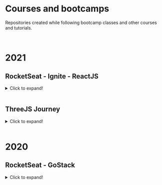 # Courses and bootcamps

Repositories created while following bootcamp classes and other courses and tutorials.

</br>

# 2021
## RocketSeat - Ignite - ReactJS

<details>
  <summary>Click to expand!</summary>
  <br/> 
  <blockquote>  
    <details>
      <summary>
        <strong>Chapter 01 - Fundamentals of ReactJS</strong>
      </summary>  
      </br>
      <blockquote>    
        <details>    
          <summary>
            <a href="https://github.com/amaralc/2021-ignite-reactjs-I-github-explorer">
              🌐 Create github explorer app
            </a>
            [ReactJS, TypeScript]
          </summary>
          </br>  
          <p>
            Description: List github repositories for a given github username.
          </p>
          </br>  
        </details>
        <details>    
          <summary>
            <a href="https://github.com/amaralc/2021-ignite-reactjs-I-desafio-01-conceitos-do-react">
              🌐 Challenge 01 - React concepts 
            </a>
            [ReactJS, TypeScript]
          </summary>
          </br>  
          <p>
            Description: Explore state, props and other concepts.
          </p>
          </br>
        </details>
        <details>    
          <summary>
            <a href="https://github.com/amaralc/2021-ignite-reactjs-I-desafio-02-componentizando-a-aplicacao">
              🌐 Challenge 02 - Create application components
            </a>
            [ReactJS, TypeScript]
          </summary>
          </br>  
          <p>
            Description: Restructure application and organize components.
          </p>
          </br>         
        </details>
      </blockquote>    
      </br>    
      </details>
      <details>
        <summary>
          <strong>Chapter 02 - First Web Application With ReactJS</strong>
        </summary>    
        </br>
        <blockquote>    
          <details>    
            <summary>
              <a href="https://github.com/amaralc/2021-ignite-reactjs-II-dtmoney">
                🌐 Create DTMoney app
              </a>
              [ReactJS, TypeScript]
            </summary>
            </br>  
            <p>
              Description: Create app to control personal finances.
            </p>
            </br>  
          </details>
          <details>    
            <summary>
              <a href="https://github.com/amaralc/2021-ignite-reactjs-II-desafio-01-criando-um-hook-de-carrinho-de-compras">
                🌐 Challenge 01 - Creating a shopping cart hook
              </a>
              [ReactJS, TypeScript]
            </summary>
            </br>  
            <p>
              Description: Creating hooks and using React Context API.
            </p>
            </br>  
          </details> 
          <details>    
            <summary>
              <a href="https://github.com/amaralc/2021-ignite-reactjs-II-desafio-02-refactoring-classes-ts">
                🌐 Challenge 02 - Refactor project using TypeScript and Functional Components
              </a>
              [ReactJS, TypeScript, JavaScript]
            </summary>
            </br>  
            <p>
              Description: Convert project from Javascript to Typescript and from Class based Components to Functional Components.
            </p>
            </br>  
          </details>         
        </blockquote>
        </br>      
      </details>
      <details>
        <summary>
          <strong>Chapter 03 - I - Fundamentals of Next.js</strong>
        </summary>      
        </br>
        <blockquote>     
          <details>    
            <summary>
              <a href="https://github.com/amaralc/2021-ignite-reactjs-III-ig-news">
                🌐 Create ig.news app
              </a>
              [Next.js, ReactJS, TypeScript]
            </summary>
            </br>  
            <p>
              Description: Subscription based news app, with Next.js.
            </p>
            </br>           
          </details>          
        </blockquote>
        </br>          
    </details>
  </blockquote>
</details>
</br>

## ThreeJS Journey

<details>
  <summary>Click to expand!</summary>
  <br/> 
  <p>
    Create 3D visualizations with Three.jS
  </p>
  <br/> 
  <blockquote>  
    <details>
      <summary>
        <a href="https://github.com/amaralc/three-js-journey/tree/main/chapter-01-basics">
              🌐 Chapter 01 - Basics
            </a>
      </summary>  
      </br>  
        <ol>
          <li>Introduction</li>
          <li>What is WebGL and why use Three.js</li>
          <li>Basic Scene</li>
          <li>Webpack</li>
          <li>Transform objects</li>
          <li>Animations</li>
          <li>Cameras</li>
          <li>Fullscreen and resizing</li>
        </ol>
      </br>       
    </details>
  </blockquote>

</details>
</br>

# 2020

## RocketSeat - GoStack

<details>
  <summary>Click to expand!</summary>
  </br>
  <blockquote>  
    <details>    
      <summary><a href="https://github.com/amaralc/testes-no-reactjs-e-react-native">🌐 Testes no ReactJS e React Native </a>[React, Redux, Jest, React Testing Library]   </summary>
      </br>  
      <p>
        Description: Created unit tests for components, actions and reducers using TDD.
      </p>
      </br>  
    </details>
  </blockquote>
</details>
</br>